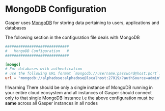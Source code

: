 # MongoDB Configuration

Gasper uses [MongoDB](https://www.mongodb.com/) for storing data pertaining to users, applications and databases

The following section in the configuration file deals with MongoDB

```toml
#############################
#   MongoDB Configuration   #
#############################

[mongo]
# For databases with authentication
# use the following URL format `mongodb://username:password@host:port`.
url = "mongodb://alphadose:alphadose@localhost:27019/?authSource=admin"
```

!!!warning
    There should be only a single instance of MongoDB running in your entire cloud ecosystem and all instances of Gasper should connect only to that single MongoDB instance i.e the above configuration must be **same** across all Gasper instances in all nodes
